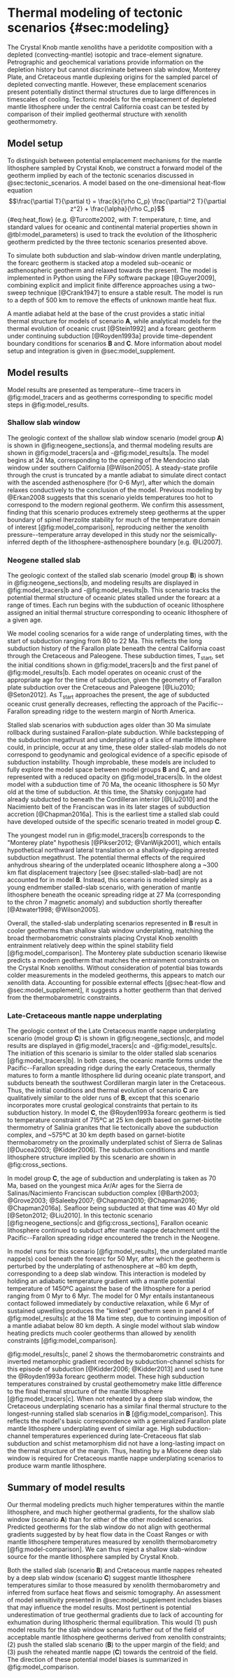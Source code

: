 # Thermal modeling of tectonic scenarios {#sec:modeling}

The Crystal Knob mantle xenoliths have a peridotite composition with a depleted
(convecting-mantle) isotopic and trace-element signature.  Petrographic and
geochemical variations provide information on the depletion history but cannot
discriminate between slab window, Monterey Plate, and Cretaceous mantle
duplexing origins for the sampled parcel of depleted convecting mantle.
However, these emplacement scenarios present potentially distinct thermal
structures due to large differences in timescales of cooling. Tectonic models
for the emplacement of depleted mantle lithosphere under the central California
coast can be tested by comparison of their implied geothermal structure with
xenolith geothermometry.

## Model setup

To distinguish between potential emplacement mechanisms for the mantle
lithosphere sampled by Crystal Knob, we construct a forward model of the geotherm
implied by each of the tectonic scenarios discussed in @sec:tectonic_scenarios.
A model based on the one-dimensional heat-flow equation
$$\frac{\partial T}{\partial t} = \frac{k}{\rho C_p} \frac{\partial^2 T}{\partial z^2} + \frac{\alpha}{\rho C_p}$$ {#eq:heat_flow}
(e.g. @Turcotte2002, with $T$: temperature, $t$: time, and standard values for oceanic and continental
material properties shown in @tbl:model_parameters) is used to track the
evolution of the lithospheric geotherm predicted by the three tectonic
scenarios presented above.

<!--[[[tbl:model_parameters]]]-->

To simulate both subduction and slab-window driven mantle underplating,
the forearc geotherm is stacked atop a modeled sub-oceanic or asthenospheric
geotherm and relaxed towards the present. The
model is implemented in Python using the FiPy software package [@Guyer2009],
combining explicit and implicit finite difference approaches using a two-sweep
technique [@Crank1947] to ensure a stable result.  The model is run to a depth
of 500 km to remove the effects of unknown mantle heat flux.

A mantle adiabat held at the base of the crust
provides a static initial thermal structure for models of scenario **A**, while
analytical models for the thermal evolution of oceanic crust [@Stein1992]
and a forearc geotherm under continuing subduction [@Royden1993a]
provide time-dependent boundary conditions for scenarios **B** and **C**. More
information about model setup and integration is given in
@sec:model_supplement.

## Model results

Model results are presented as temperature--time tracers in @fig:model_tracers
and as geotherms corresponding to specific model steps in @fig:model_results.

<!--[[[fig:model_tracers]]]-->

<!--[[[fig:model_results]]]-->

### Shallow slab window

The geologic context of the shallow slab window scenario (model group **A**) is
shown in @fig:neogene_sections|a, and thermal modeling results are shown in
@fig:model_tracers|a and -@fig:model_results|a. The model begins at 24 Ma,
corresponding to the opening of the Mendocino slab window under southern
California [@Wilson2005]. A steady-state profile through the crust is truncated
by a mantle adiabat to simulate direct contact with the ascended asthenosphere
(for 0-6 Myr), after which the domain relaxes conductively to the conclusion of
the model. Previous modeling by @Erkan2008 suggests that this scenario yields
temperatures too hot to correspond to the modern regional geotherm. We confirm
this assessment, finding that this scenario produces extremely steep geotherms
at the upper boundary of spinel lherzolite stability for much of the
temperature domain of interest [@fig:model_comparison], reproducing neither the
xenolith pressure--temperature array developed in this study nor the
seismically-inferred depth of the lithosphere-asthenosphere boundary [e.g.
@Li2007].

### Neogene stalled slab

The geologic context of the stalled slab scenario (model group **B**) is shown
in @fig:neogene_sections|b, and modeling results are displayed in
@fig:model_tracers|b and -@fig:model_results|b. This scenario tracks the
potential thermal structure of oceanic plates stalled under the forearc at
a range of times. Each run begins with the subduction of oceanic lithosphere
assigned an initial thermal structure corresponding to oceanic lithosphere of
a given age.

We model cooling scenarios for a wide range of underplating times, with the
start of subduction ranging from 80 to 22 Ma. This reflects the long subduction
history of the Farallon plate beneath the central California coast through the
Cretaceous and Paleogene. These subduction times, T$_\textrm{start}$,  set the
initial conditions shown in @fig:model_tracers|b and the first panel of
@fig:model_results|b. Each model operates on oceanic crust of the appropriate
age for the time of subduction, given the geometry of Farallon plate subduction
over the Cretaceous and Paleogene [@Liu2010; @Seton2012]. As
T$_\textrm{start}$ approaches the present, the age of subducted oceanic crust
generally decreases, reflecting the approach of the Pacific--Farallon spreading
ridge to the western margin of North America.

Stalled slab scenarios with subduction ages older than 30 Ma simulate
rollback during sustained Farallon-plate subduction.
While backstepping of the subduction megathrust and underplating of a slice of
mantle lithosphere could, in principle, occur at any time, these older
stalled-slab models do not correspond to geodynamic and geological evidence of
a specific episode of subduction instability. Though improbable, these models
are included to fully explore the model space between model groups **B** and
**C**, and are represented with a reduced opacity on @fig:model_tracers|b. In
the oldest model with a subduction time of 70 Ma, the oceanic lithosphere is 50
Myr old at the time of subduction. At this time, the Shatsky conjugate had
already subducted to beneath the Cordilleran interior [@Liu2010] and the
Nacimiento belt of the Franciscan was in its later stages of subduction
accretion [@Chapman2016a]. This is the earliest time a stalled slab could have
developed outside of the specific scenario treated in model group **C**.

The youngest model run in @fig:model_tracers|b corresponds to the "Monterey plate"
hypothesis [@Pikser2012; @VanWijk2001], which entails
hypothetical northward lateral translation on a shallowly-dipping
arrested subduction megathrust.
The potential thermal effects of the required anhydrous shearing of the
underplated oceanic lithosphere along a ~300 km flat displacement trajectory
\[see @sec:stalled-slab-bad\] are not accounted for in model **B**. Instead, this
scenario is modeled simply as a young endmember stalled-slab scenario, with
generation of mantle lithosphere beneath the oceanic spreading ridge at 27 Ma
(corresponding to the chron 7 magnetic anomaly) and subduction shortly
thereafter [@Atwater1998; @Wilson2005].

Overall, the stalled-slab underplating scenarios represented in **B** result
in cooler geotherms than shallow slab window
underplating, matching the broad thermobarometric constraints placing
Crystal Knob xenolith entrainment relatively deep within the spinel stability
field [@fig:model_comparison]. The Monterey plate subduction
scenario likewise predicts a modern geotherm that matches the entrainment
constraints on the Crystal Knob xenoliths. Without consideration of
potential bias towards colder measurements in the modeled geotherms,
this appears to match our xenolith data. Accounting for
possible external effects \[@sec:heat-flow and @sec:model_supplement\],
it suggests a hotter geotherm than that derived
from the thermobarometric constraints.

### Late-Cretaceous mantle nappe underplating

The geologic context of the Late Cretaceous mantle nappe underplating scenario
(model group **C**) is shown in @fig:neogene_sections|c, and model results are
displayed in @fig:model_tracers|c and -@fig:model_results|c. The initiation of
this scenario is similar to the older stalled slab scenarios
[@fig:model_tracers|b]. In both cases, the oceanic mantle forms under the
Pacific--Farallon spreading ridge during the early Cretaceous, thermally
matures to form a mantle lithosphere lid during oceanic plate transport, and
subducts beneath the southwest Cordilleran margin later in the Cretaceous.
Thus, the initial conditions and thermal evolution of scenario **C** are
qualitatively similar to the older runs of **B**, except that this scenario
incorporates more crustal geological constraints that pertain to its subduction
history. In model **C**, the @Royden1993a forearc geotherm is tied to
temperature constraint of 715ºC at
25 km depth based on garnet-biotite thermometry of Salinia granites that lie
tectonically above the subduction complex, and ~575ºC at 30 km depth based on
garnet-biotite thermobarometry on the proximally underplated schist of Sierra
de Salinas [@Ducea2003; @Kidder2006]. The subduction conditions and
mantle lithosphere structure implied by this scenario are shown in
@fig:cross_sections.

In model group **C**, the age of subduction and underplating is taken as  70 Ma,
based on the youngest mica Ar/Ar ages for the Sierra de Salinas/Nacimiento
Franciscan subduction complex [@Barth2003; @Grove2003; @Saleeby2007;
@Chapman2010; @Chapman2016; @Chapman2016a]. Seafloor being subducted at that
time was 40 Myr old [@Seton2012; @Liu2010]. In this tectonic scenario
\[@fig:neogene_sections|c and @fig:cross_sections\], Farallon oceanic lithosphere
continued to subduct after mantle nappe detachment until the Pacific--Farallon
spreading ridge encountered the trench in the Neogene.

In model runs for this scenario
[@fig:model_results], the underplated mantle nappe(s) cool beneath the forearc
for 50 Myr, after which the geotherm is perturbed by the underplating of
asthenosphere at ~80 km depth, corresponding to a deep slab window.
This interaction is modeled by holding an adiabatic temperature gradient with a
mantle potential temperature of 1450ºC against the base of the
lithosphere for a period ranging from 0 Myr to 6 Myr.
The model for 0 Myr entails instantaneous contact followed immediately
by conductive relaxation, while 6 Myr of sustained upwelling
produces the "kinked" geotherm seen in panel 4 of @fig:model_results|c
at the 18 Ma time step, due to continuing imposition of a mantle adiabat below 80
km depth. A single model without slab window heating predicts much
cooler geotherms than allowed by xenolith constraints [@fig:model_comparison].

@fig:model_results|c, panel 2 shows the thermobarometric constraints
and inverted metamorphic gradient recorded by subduction-channel schists for this episode of
subduction [@Kidder2006; @Kidder2013] and used to tune the @Royden1993a
forearc geotherm model.
These high subduction temperatures constrained by crustal geothemometry make
little difference to the final thermal structure of the mantle
lithosphere [@fig:model_tracers|c]. When not reheated by a deep slab
window, the Cretaceous underplating scenario has a similar final thermal
structure to the longest-running stalled slab scenarios in **B**
[@fig:model_comparison]. This
reflects the model's basic correspondence with a generalized Farallon
plate mantle lithosphere underplating event of similar age. High subduction-channel temperatures
experienced during late-Cretaceous flat slab subduction and schist
metamorphism did not have a long-lasting impact on the thermal structure
of the margin. Thus, heating by a Miocene deep slab window
is required for Cretaceous mantle nappe underplating scenarios to produce warm mantle
lithosphere.

<!--[[[fig:model_comparison]]]-->

## Summary of model results

Our thermal modeling predicts much higher temperatures within the mantle
lithosphere, and much higher geothermal gradients, for the shallow slab
window (scenario **A**) than for either of the other modeled scenarios.
Predicted geotherms for the slab window do not align with geothermal
gradients suggested by by heat flow data in the Coast Ranges or with
mantle lithosphere temperatures measured by xenolith thermobarometry
[@fig:model-comparison]. We can thus reject a shallow slab-window source
for the mantle lithosphere sampled by Crystal Knob.

Both the stalled slab (scenario **B**) and Cretaceous mantle nappes
reheated by a deep slab window (scenario **C**) suggest mantle
lithosphere temperatures similar to those measured by xenolith
thermobarometry and inferred from surface heat flows and seismic
tomography. An assessment of model sensitivity presented in
@sec:model_supplement includes biases that may influence the model
results. Most pertinent is potential underestimation of true geothermal
gradients due to lack of accounting for exhumation during lithospheric
thermal equilibration. This would (1) push model results for the slab
window scenario further out of the field of acceptable mantle
lithosphere geotherms derived from xenolith constraints; (2) push the
stalled slab scenario (**B**) to the upper margin of the field; and (3)
push the reheated mantle nappe (**C**) towards the centroid of the
field. The direction of these potential model biases is summarized in
@fig:model_comparison.

